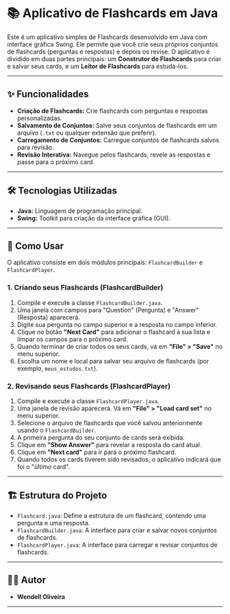 # 📚 Aplicativo de Flashcards em Java

Este é um aplicativo simples de Flashcards desenvolvido em Java com interface gráfica Swing. Ele permite que você crie seus próprios conjuntos de flashcards (perguntas e respostas) e depois os revise. O aplicativo é dividido em duas partes principais: um **Construtor de Flashcards** para criar e salvar seus cards, e um **Leitor de Flashcards** para estudá-los.

---

## ✨ Funcionalidades

* **Criação de Flashcards:** Crie flashcards com perguntas e respostas personalizadas.
* **Salvamento de Conjuntos:** Salve seus conjuntos de flashcards em um arquivo (`.txt` ou qualquer extensão que preferir).
* **Carregamento de Conjuntos:** Carregue conjuntos de flashcards salvos para revisão.
* **Revisão Interativa:** Navegue pelos flashcards, revele as respostas e passe para o próximo card.

---

## 🛠️ Tecnologias Utilizadas

* **Java:** Linguagem de programação principal.
* **Swing:** Toolkit para criação da interface gráfica (GUI).

---

## 🚀 Como Usar

O aplicativo consiste em dois módulos principais: `FlashcardBuilder` e `FlashcardPlayer`.

### **1. Criando seus Flashcards (FlashcardBuilder)**

1.  Compile e execute a classe `FlashcardBuilder.java`.
2.  Uma janela com campos para "Question" (Pergunta) e "Answer" (Resposta) aparecerá.
3.  Digite sua pergunta no campo superior e a resposta no campo inferior.
4.  Clique no botão **"Next Card"** para adicionar o flashcard à sua lista e limpar os campos para o próximo card.
5.  Quando terminar de criar todos os seus cards, vá em **"File" > "Save"** no menu superior.
6.  Escolha um nome e local para salvar seu arquivo de flashcards (por exemplo, `meus_estudos.txt`).

### **2. Revisando seus Flashcards (FlashcardPlayer)**

1.  Compile e execute a classe `FlashcardPlayer.java`.
2.  Uma janela de revisão aparecerá. Vá em **"File" > "Load card set"** no menu superior.
3.  Selecione o arquivo de flashcards que você salvou anteriormente usando o `FlashcardBuilder`.
4.  A primeira pergunta do seu conjunto de cards será exibida.
5.  Clique em **"Show Answer"** para revelar a resposta do card atual.
6.  Clique em **"Next card"** para ir para o próximo flashcard.
7.  Quando todos os cards tiverem sido revisados, o aplicativo indicará que foi o "último card".

---

## 🏗️ Estrutura do Projeto

* `Flashcard.java`: Define a estrutura de um flashcard, contendo uma pergunta e uma resposta.
* `FlashcardBuilder.java`: A interface para criar e salvar novos conjuntos de flashcards.
* `FlashcardPlayer.java`: A interface para carregar e revisar conjuntos de flashcards.

---

## 👨‍💻 Autor

* **Wendell Oliveira**

---
